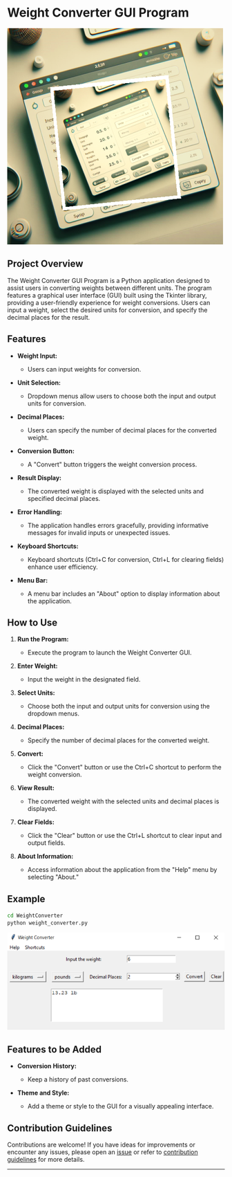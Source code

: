 # Weight Converter GUI Program

![Weight Converter](../../assets/images/readme_images/weight_converter.png)

## Project Overview

The Weight Converter GUI Program is a Python application designed to assist users in converting weights between different units. The program features a graphical user interface (GUI) built using the Tkinter library, providing a user-friendly experience for weight conversions. Users can input a weight, select the desired units for conversion, and specify the decimal places for the result.

## Features

- **Weight Input:**

  - Users can input weights for conversion.

- **Unit Selection:**

  - Dropdown menus allow users to choose both the input and output units for conversion.

- **Decimal Places:**

  - Users can specify the number of decimal places for the converted weight.

- **Conversion Button:**

  - A "Convert" button triggers the weight conversion process.

- **Result Display:**

  - The converted weight is displayed with the selected units and specified decimal places.

- **Error Handling:**

  - The application handles errors gracefully, providing informative messages for invalid inputs or unexpected issues.

- **Keyboard Shortcuts:**

  - Keyboard shortcuts (Ctrl+C for conversion, Ctrl+L for clearing fields) enhance user efficiency.

- **Menu Bar:**

  - A menu bar includes an "About" option to display information about the application.

## How to Use

1. **Run the Program:**

   - Execute the program to launch the Weight Converter GUI.

2. **Enter Weight:**

   - Input the weight in the designated field.

3. **Select Units:**

   - Choose both the input and output units for conversion using the dropdown menus.

4. **Decimal Places:**

   - Specify the number of decimal places for the converted weight.

5. **Convert:**

   - Click the "Convert" button or use the Ctrl+C shortcut to perform the weight conversion.

6. **View Result:**

   - The converted weight with the selected units and decimal places is displayed.

7. **Clear Fields:**

   - Click the "Clear" button or use the Ctrl+L shortcut to clear input and output fields.

8. **About Information:**
   - Access information about the application from the "Help" menu by selecting "About."

## Example

```bash
cd WeightConverter
python weight_converter.py
```

![outpu](../../assets/images/output_images/weight_converter_output.png)

## Features to be Added

- **Conversion History:**

  - Keep a history of past conversions.

- **Theme and Style:**

  - Add a theme or style to the GUI for a visually appealing interface.

## Contribution Guidelines

Contributions are welcome! If you have ideas for improvements or encounter any issues, please open an [issue](https://github.com/vrm-piyush/Python-Projects/issues/new/choose) or refer to [contribution guidelines](../../CONTRIBUTING.md) for more details.

---
